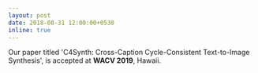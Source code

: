 ```yaml
---
layout: post
date: 2018-08-31 12:00:00+0530
inline: true
---
```


Our paper titled 'C4Synth: Cross-Caption Cycle-Consistent Text-to-Image Synthesis', is accepted at **WACV 2019**, Hawaii.